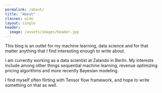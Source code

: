 ```yaml
---
permalink: /about/
title: "About"
classes: wide
layout: single
header:
  image: /assets/images/header.jpg
---
```


This blog is an outlet for my machine learning, data science and for that matter anything that I find interesting enough to write about.

I am currently working as a data scientist at Zalando in Berlin. My interests include among other things sequential machine learning, revenue optimizing pricing algorithms and more recently Bayesian modeling.

I find myself often flirting with Tensor flow framework, and hope to write
something on that as well.
